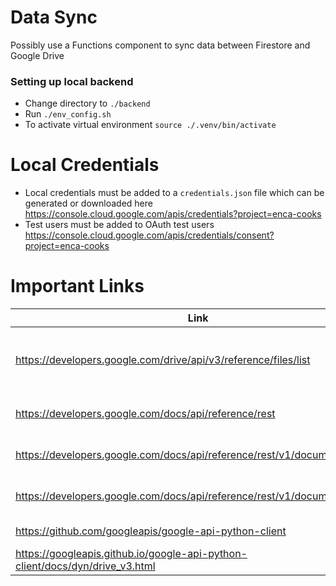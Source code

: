 # Data Sync

Possibly use a Functions component to sync data between Firestore and Google Drive

### Setting up local backend
- Change directory to `./backend`
- Run `./env_config.sh`
- To activate virtual environment `source ./.venv/bin/activate`

# Local Credentials
- Local credentials must be added to a `credentials.json` file which can be generated or downloaded here https://console.cloud.google.com/apis/credentials?project=enca-cooks
- Test users must be added to OAuth test users https://console.cloud.google.com/apis/credentials/consent?project=enca-cooks

# Important Links
| Link | Comment |
| - | - |
| https://developers.google.com/drive/api/v3/reference/files/list | Documentation for Google Drive list files/folders endpoint |
| https://developers.google.com/docs/api/reference/rest | Google docs rest api reference |
| https://developers.google.com/docs/api/reference/rest/v1/documents/get | Google docs get documentation |
| https://developers.google.com/docs/api/reference/rest/v1/documents/create | Google docs create documentation |
| https://github.com/googleapis/google-api-python-client | Google API github page |
| https://googleapis.github.io/google-api-python-client/docs/dyn/drive_v3.html | ugly google api docs |
